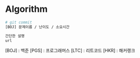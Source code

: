 # Algorithm


```bash
# git commit
[BOJ] 문제이름 / 난이도 / 소요시간

간단한 설명
url 
```
[BOJ] : 백준
[PGS] : 프로그래머스
[LTC] : 리트코드
[HKR] : 해커랭크

